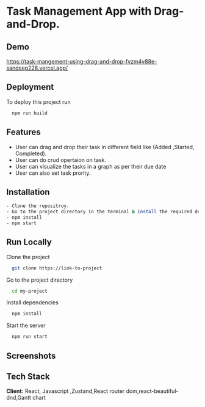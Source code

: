 
# Task Management App with Drag-and-Drop.


## Demo

https://task-mangement-using-drag-and-drop-fvzm4v88e-sandeep228.vercel.app/

## Deployment

To deploy this project run

```bash
  npm run build
```




## Features

- User can drag and drop their task in different field like (Added ,Started, Completed).
- User can  do crud opertaion on task.
- User can visualize the tasks in a graph as per their due date
- User can also set task prority.




## Installation

```bash
- Clone the repositroy.
- Go to the project directory in the terminal & install the required dependencies by using:
- npm install
- npm start

```
    
## Run Locally

Clone the project

```bash
  git clone https://link-to-project
```

Go to the project directory

```bash
  cd my-project
```

Install dependencies

```bash
  npm install
```

Start the server

```bash
  npm run start
```


## Screenshots



## Tech Stack

**Client:** React, Javascript ,Zustand,React router dom,react-beautiful-dnd,Gantt chart



